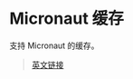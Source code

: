 # Micronaut 缓存

支持 Micronaut 的缓存。

> [英文链接](https://micronaut-projects.github.io/micronaut-cache/3.5.0/guide/index.html)
